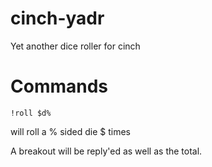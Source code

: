 # cinch-yadr
Yet another dice roller for cinch

# Commands
```
!roll $d%
```

will roll a % sided die $ times

A breakout will be reply'ed as well as the total.
